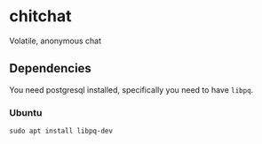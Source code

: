 # chitchat

Volatile, anonymous chat

## Dependencies

You need postgresql installed, specifically you need to have `libpq`.

### Ubuntu

```
sudo apt install libpq-dev
```